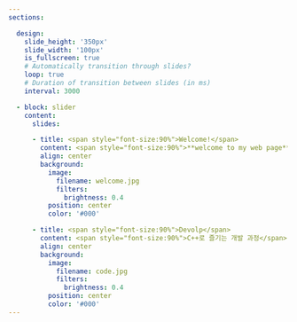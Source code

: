 ```yaml
---
sections:

  design:
    slide_height: '350px'
    slide_width: '100px'
    is_fullscreen: true
    # Automatically transition through slides?
    loop: true
    # Duration of transition between slides (in ms)
    interval: 3000

  - block: slider
    content:
      slides:

      - title: <span style="font-size:90%">Welcome!</span>
        content: <span style="font-size:90%">**welcome to my web page**</span>
        align: center
        background:
          image:
            filename: welcome.jpg
            filters:
              brightness: 0.4
          position: center
          color: '#000'

      - title: <span style="font-size:90%">Devolp</span>
        content: <span style="font-size:90%">C++로 즐기는 개발 과정</span>
        align: center
        background:
          image:
            filename: code.jpg
            filters:
              brightness: 0.4
          position: center
          color: '#000'
---
```

